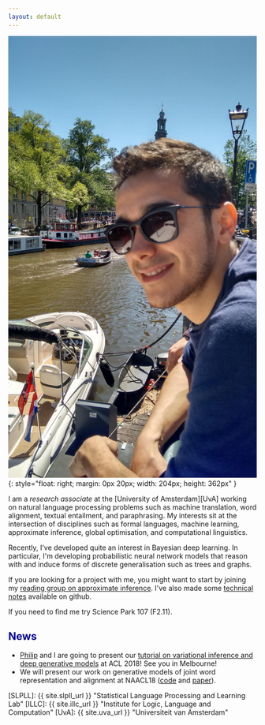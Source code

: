```yaml
---
layout: default
---
```



![wilker](/img/people/wilker4.jpg){: style="float: right; margin: 0px 20px; width: 204px; height: 362px" }

I am a *research associate* at the [University of Amsterdam][UvA] 
working on natural language processing problems such as machine translation, word alignment, textual entailment, and paraphrasing. 
My interests sit at the intersection of disciplines such as formal languages, machine learning, approximate inference, global optimisation, and computational linguistics.


Recently, I've developed quite an interest in Bayesian deep learning. In particular, I'm developing probabilistic neural network models that reason with and induce forms of discrete generalisation such as trees and graphs. 


If you are looking for a project with me, you might want to start by joining my [reading group on approximate inference](http://wilkeraziz.github.io/pages/inference). I've also made some [technical notes](https://github.com/wilkeraziz/notes/tree/master/machine-learning) available on github.



If you need to find me try Science Park 107 (F2.11).

## <span style="color:darkblue">News </span>

* [Philip](http://philipschulz.org) and I are going to present our [tutorial on variational inference and deep generative models](https://github.com/philschulz/VITutorial) at ACL 2018! See you in Melbourne!
* We will present our work on generative models of joint word representation and alignment at NAACL18 ([code](https://github.com/uva-slpl/embedalign) and [paper](https://arxiv.org/abs/1802.05883)).


[SLPLL]: {{ site.slpll_url }} "Statistical Language Processing and Learning Lab"
[ILLC]: {{ site.illc_url }} "Institute for Logic, Language and Computation"
[UvA]: {{ site.uva_url }} "Universiteit van Amsterdam"
